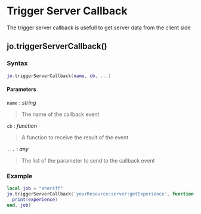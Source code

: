 # Trigger Server Callback

The trigger server callback is usefull to get server data from the client side

## jo.triggerServerCallback()

### Syntax
```lua
jo.triggerServerCallback(name, cb, ...)
```
#### Parameters
`name` : *string*
> The name of the callback event

`cb` : *function*
> A function to receive the result of the event

`...` : *any* <BadgeOptional />
> The list of the parameter to send to the callback event


### Example
```lua
local job = "sheriff"
jo.triggerServerCallback('yourResource:server:getExperience', function(experience)
  print(experience)
end, job)
```